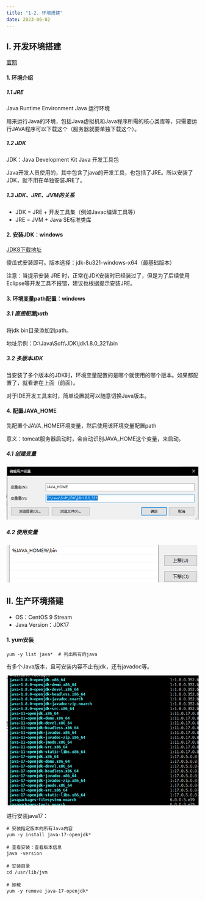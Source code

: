 ```yaml
---
title: "1-2. 环境搭建"
date: 2023-06-02
---
```

## Ⅰ. 开发环境搭建
[官网](https://www.oracle.com/java/technologies/downloads/)
#### 1. 环境介绍
##### 1.1 JRE
Java Runtime Environment Java 运行环境

用来运行Java的环境，包括Java虚拟机和Java程序所需的核心类库等，只需要运行JAVA程序可以下载这个（服务器就要单独下载这个）。
##### 1.2 JDK
JDK：Java Development Kit Java 开发工具包

Java开发人员使用的，其中包含了java的开发工具，也包括了JRE。所以安装了JDK，就不用在单独安装JRE了。

##### 1.3 JDK、JRE、JVM的关系
- JDK = JRE + 开发工具集（例如Javac编译工具等）
- JRE = JVM + Java SE标准类库

#### 2. 安装JDK：windows
[JDK8下载地址](https://www.oracle.com/java/technologies/downloads/#java8-windows)

傻瓜式安装即可。版本选择：jdk-8u321-windows-x64（最基础版本）

注意：当提示安装 JRE 时，正常在JDK安装时已经装过了，但是为了后续使用Eclipse等开发工具不报错，建议也根据提示安装JRE。

#### 3. 环境变量path配置：windows
##### 3.1 直接配置path
将jdk bin目录添加到path。

地址示例：D:\Java\Soft\JDK\jdk1.8.0_321\bin
##### 3.2 多版本JDK
当安装了多个版本的JDK时，环境变量配置的是哪个就使用的哪个版本。如果都配置了，就看谁在上面（前面）。

对于IDE开发工具来时，简单设置就可以随意切换Java版本。
#### 4. 配置JAVA_HOME
先配置个JAVA_HOME环境变量，然后使用该环境变量配置path

意义：tomcat服务器启动时，会自动识别JAVA_HOME这个变量，来启动。

##### 4.1 创建变量
![1-2-1](/img/java/javase/1-2-1.jpg)

##### 4.2 使用变量
![1-2-2](/img/java/javase/1-2-2.jpg)


## Ⅱ. 生产环境搭建
- OS：CentOS 9 Stream
- Java Version：JDK17

#### 1. yum安装
```shell
yum -y list java*  # 列出所有的java
```
有多个Java版本，且可安装内容不止有jdk，还有javadoc等。

![1-2-3](/img/java/javase/1-2-3.jpg)

进行安装java17：
```shell
# 安装指定版本的所有Java内容
yum -y install java-17-openjdk*

# 查看安装：查看版本信息
java -version 

# 安装目录
cd /usr/lib/jvm

# 卸载
yum -y remove java-17-openjdk*
```



